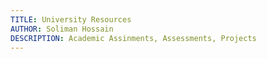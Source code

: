 ```yaml
---
TITLE: University Resources
AUTHOR: Soliman Hossain
DESCRIPTION: Academic Assinments, Assessments, Projects
---
```

